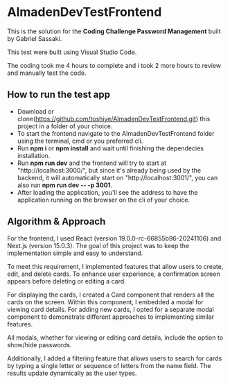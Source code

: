 # AlmadenDevTestFrontend
This is the solution for the **Coding Challenge Password Management** built by Gabriel Sassaki.

This test were built using Visual Studio Code.

The coding took me 4 hours to complete and i took 2 more hours to review and manually test the code.

## How to run the test app

 - Download or clone(https://github.com/toshiye/AlmadenDevTestFrontend.git) this project in a folder of your choice.
 - To start the frontend navigate to the AlmadenDevTestFrontend folder using the terminal, cmd or you preferred cli.
 - Run **npm i** or **npm install** and wait until finishing the dependecies installation.
 - Run **npm run dev** and the frontend will try to start at "http://localhost:3000/", but since it's already being used by the backend, it will automatically start on "http://localhost:3001/", you can also run **npm run dev -- -p 3001**.
 - After loading the application, you'll see the address to have the application running on the browser on the cli of your choice.

## Algorithm & Approach
For the frontend, I used React (version 19.0.0-rc-66855b96-20241106) and Next.js (version 15.0.3). The goal of this project was to keep the implementation simple and easy to understand.

To meet this requirement, I implemented features that allow users to create, edit, and delete cards. To enhance user experience, a confirmation screen appears before deleting or editing a card.

For displaying the cards, I created a Card component that renders all the cards on the screen. Within this component, I embedded a modal for viewing card details. For adding new cards, I opted for a separate modal component to demonstrate different approaches to implementing similar features.

All modals, whether for viewing or editing card details, include the option to show/hide passwords.

Additionally, I added a filtering feature that allows users to search for cards by typing a single letter or sequence of letters from the name field. The results update dynamically as the user types.

